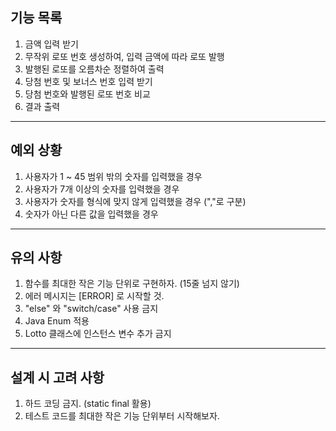 ## 기능 목록

1. 금액 입력 받기
2. 무작위 로또 번호 생성하여, 입력 금액에 따라 로또 발행
3. 발행된 로또를 오름차순 정렬하여 출력
4. 당첨 번호 및 보너스 번호 입력 받기
5. 당첨 번호와 발행된 로또 번호 비교
6. 결과 출력

<hr>

## 예외 상황 

1. 사용자가 1 ~ 45 범위 밖의 숫자를 입력했을 경우
2. 사용자가 7개 이상의 숫자를 입력했을 경우
3. 사용자가 숫자를 형식에 맞지 않게 입력했을 경우 (","로 구분)
4. 숫자가 아닌 다른 값을 입력했을 경우

<hr>

## 유의 사항

1. 함수를 최대한 작은 기능 단위로 구현하자. (15줄 넘지 않기)
2. 에러 메시지는 [ERROR] 로 시작할 것.
3. "else" 와 "switch/case" 사용 금지
4. Java Enum 적용
5. Lotto 클래스에 인스턴스 변수 추가 금지

<hr>

## 설계 시 고려 사항

1. 하드 코딩 금지. (static final 활용)
2. 테스트 코드를 최대한 작은 기능 단위부터 시작해보자.